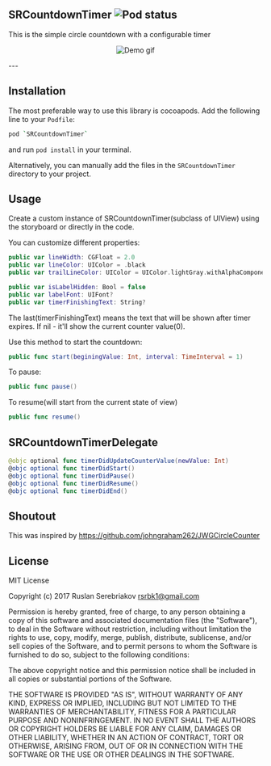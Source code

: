 SRCountdownTimer ![Pod status](https://cocoapod-badges.herokuapp.com/v/SRCountdownTimer/badge.png)
---
This is the simple circle countdown with a configurable timer
<p align="center">
  <img src="https://github.com/rsrbk/SRCountdownTimer/blob/master/demo.gif?raw=true" alt="Demo gif"/>
</p>
---

Installation
---
The most preferable way to use this library is cocoapods. Add the following line to your `Podfile`:
```sh
pod `SRCountdownTimer`
```
and run `pod install` in your terminal.

Alternatively, you can manually add the files in the `SRCountdownTimer` directory to your project.

Usage
--
Create a custom instance of SRCountdownTimer(subclass of UIView) using the storyboard or directly in the code.

You can customize different properties:
```swift
public var lineWidth: CGFloat = 2.0
public var lineColor: UIColor = .black
public var trailLineColor: UIColor = UIColor.lightGray.withAlphaComponent(0.5)

public var isLabelHidden: Bool = false
public var labelFont: UIFont?
public var timerFinishingText: String?
```
The last(timerFinishingText) means the text that will be shown after timer expires. If nil - it'll show the current counter value(0).

Use this method to start the countdown:
```swift
public func start(beginingValue: Int, interval: TimeInterval = 1)
```

To pause:
```swift
public func pause()
```

To resume(will start from the current state of view)
```swift
public func resume()
```

SRCountdownTimerDelegate
--
```swift
@objc optional func timerDidUpdateCounterValue(newValue: Int)
@objc optional func timerDidStart()
@objc optional func timerDidPause()
@objc optional func timerDidResume()
@objc optional func timerDidEnd()
```

Shoutout
--
This was inspired by https://github.com/johngraham262/JWGCircleCounter

License
--
 MIT License

 Copyright (c) 2017 Ruslan Serebriakov <rsrbk1@gmail.com>

 Permission is hereby granted, free of charge, to any person obtaining a copy
 of this software and associated documentation files (the "Software"), to deal
 in the Software without restriction, including without limitation the rights
 to use, copy, modify, merge, publish, distribute, sublicense, and/or sell
 copies of the Software, and to permit persons to whom the Software is
 furnished to do so, subject to the following conditions:

 The above copyright notice and this permission notice shall be included in all
 copies or substantial portions of the Software.

 THE SOFTWARE IS PROVIDED "AS IS", WITHOUT WARRANTY OF ANY KIND, EXPRESS OR
 IMPLIED, INCLUDING BUT NOT LIMITED TO THE WARRANTIES OF MERCHANTABILITY,
 FITNESS FOR A PARTICULAR PURPOSE AND NONINFRINGEMENT. IN NO EVENT SHALL THE
 AUTHORS OR COPYRIGHT HOLDERS BE LIABLE FOR ANY CLAIM, DAMAGES OR OTHER
 LIABILITY, WHETHER IN AN ACTION OF CONTRACT, TORT OR OTHERWISE, ARISING FROM,
 OUT OF OR IN CONNECTION WITH THE SOFTWARE OR THE USE OR OTHER DEALINGS IN THE
 SOFTWARE.
